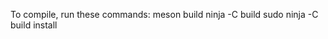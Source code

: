 
To compile, run these commands:
    meson build
    ninja -C build
    sudo ninja -C build install
